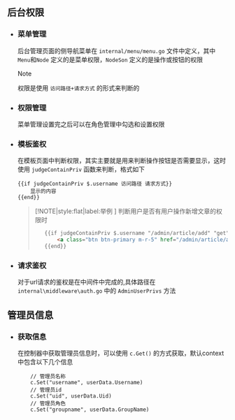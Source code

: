 ## 后台权限

* ### 菜单管理

    后台管理页面的侧导航菜单在 `internal/menu/menu.go` 文件中定义，其中 `Menu`和`Node` 定义的是菜单权限，`NodeSon` 定义的是操作或按钮的权限

    > [!NOTE]
    > 权限是使用 `访问路径+请求方式` 的形式来判断的

* ### 权限管理

    菜单管理设置完之后可以在角色管理中勾选和设置权限<br/>

* ### 模板鉴权

    在模板页面中判断权限，其实主要就是用来判断操作按钮是否需要显示，这时使用 `judgeContainPriv` 函数来判断，格式如下

    ```
    {{if judgeContainPriv $.username 访问路径 请求方式}}
        显示的内容
    {{end}}
    ```
    > [!NOTE|style:flat|label:举例 ]
    > 判断用户是否有用户操作新增文章的权限时
    > ```html
    >    {{if judgeContainPriv $.username "/admin/article/add" "get"}}
    >        <a class="btn btn-primary m-r-5" href="/admin/article/add"> 新增</a>
    >    {{end}}
    > ```

* ### 请求鉴权

    对于url请求的鉴权是在中间件中完成的,具体路径在 `internal\middleware\auth.go` 中的 `AdminUserPrivs` 方法  

## 管理员信息

* ### 获取信息

    在控制器中获取管理员信息时，可以使用 `c.Get()` 的方式获取，默认context中包含以下几个信息
    
    ```golang
        // 管理员名称
        c.Set("username", userData.Username)
        // 管理员id
		c.Set("uid", userData.Uid)
        // 管理员角色
		c.Set("groupname", userData.GroupName)
    ```
